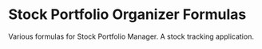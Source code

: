 # Stock Portfolio Organizer Formulas
Various formulas for Stock Portfolio Manager. A stock tracking application.
